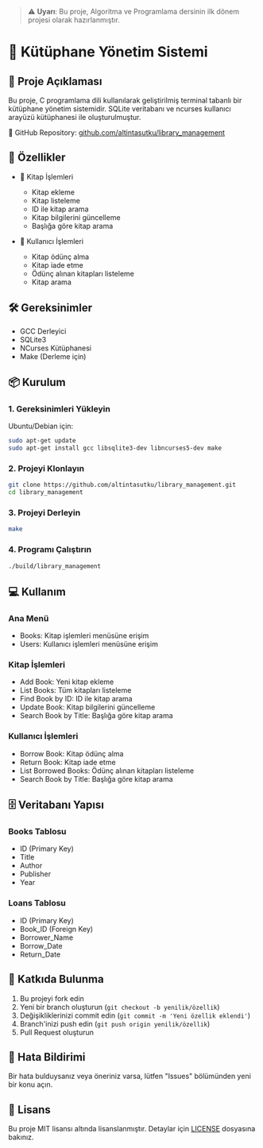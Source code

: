 > ⚠️ **Uyarı**: Bu proje, Algoritma ve Programlama dersinin ilk dönem projesi olarak hazırlanmıştır.

# 🚀 Kütüphane Yönetim Sistemi

## 📝 Proje Açıklaması
Bu proje, C programlama dili kullanılarak geliştirilmiş terminal tabanlı bir kütüphane yönetim sistemidir. SQLite veritabanı ve ncurses kullanıcı arayüzü kütüphanesi ile oluşturulmuştur.

📎 GitHub Repository: [github.com/altintasutku/library_management](https://github.com/altintasutku/library_management)

## 🎯 Özellikler
* 📖 Kitap İşlemleri
  - Kitap ekleme
  - Kitap listeleme
  - ID ile kitap arama
  - Kitap bilgilerini güncelleme
  - Başlığa göre kitap arama

* 👥 Kullanıcı İşlemleri
  - Kitap ödünç alma
  - Kitap iade etme
  - Ödünç alınan kitapları listeleme
  - Kitap arama

## 🛠️ Gereksinimler
* GCC Derleyici
* SQLite3
* NCurses Kütüphanesi
* Make (Derleme için)

## 📦 Kurulum

### 1. Gereksinimleri Yükleyin
Ubuntu/Debian için:
```bash
sudo apt-get update
sudo apt-get install gcc libsqlite3-dev libncurses5-dev make
```

### 2. Projeyi Klonlayın
```bash
git clone https://github.com/altintasutku/library_management.git
cd library_management
```

### 3. Projeyi Derleyin
```bash
make
```

### 4. Programı Çalıştırın
```bash
./build/library_management
```

## 💻 Kullanım

### Ana Menü
* Books: Kitap işlemleri menüsüne erişim
* Users: Kullanıcı işlemleri menüsüne erişim

### Kitap İşlemleri
* Add Book: Yeni kitap ekleme
* List Books: Tüm kitapları listeleme
* Find Book by ID: ID ile kitap arama
* Update Book: Kitap bilgilerini güncelleme
* Search Book by Title: Başlığa göre kitap arama

### Kullanıcı İşlemleri
* Borrow Book: Kitap ödünç alma
* Return Book: Kitap iade etme
* List Borrowed Books: Ödünç alınan kitapları listeleme
* Search Book by Title: Başlığa göre kitap arama

## 🗄️ Veritabanı Yapısı

### Books Tablosu
* ID (Primary Key)
* Title
* Author
* Publisher
* Year

### Loans Tablosu
* ID (Primary Key)
* Book_ID (Foreign Key)
* Borrower_Name
* Borrow_Date
* Return_Date

## 🤝 Katkıda Bulunma
1. Bu projeyi fork edin
2. Yeni bir branch oluşturun (`git checkout -b yenilik/özellik`)
3. Değişikliklerinizi commit edin (`git commit -m 'Yeni özellik eklendi'`)
4. Branch'inizi push edin (`git push origin yenilik/özellik`)
5. Pull Request oluşturun

## 🐛 Hata Bildirimi
Bir hata bulduysanız veya öneriniz varsa, lütfen "Issues" bölümünden yeni bir konu açın.

## 📝 Lisans
Bu proje MIT lisansı altında lisanslanmıştır. Detaylar için [LICENSE](LICENSE) dosyasına bakınız.